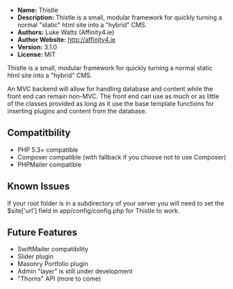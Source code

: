 - **Name:** Thistle
- **Description:** Thistle is a small, modular framework for quickly turning a normal "static" html site into a "hybrid" CMS.
- **Authors:** Luke Watts (Affinity4.ie)
- **Author Website:** http://affinity4.ie
- **Version:** 3.1.0
- **License:** MIT

Thistle is a small, modular framework for quickly turning a normal static html site into a "hybrid" CMS.

An MVC backend will allow for handling database and content while the front end can remain non-MVC. The front end can use as much or as little of the classes provided as long as it use the base template functions for inserting plugins and content from the database.

Compatitbility
--------------
- PHP 5.3+ compatible
- Composer compatible (with fallback if you choose not to use Composer)
- PHPMailer compatible

Known Issues
------------
If your root folder is in a subdirectory of your server you will need to set the $site['url'] field in app/config/config.php for Thistle to work.

Future Features
---------------
- SwiftMailer compatibility
- Slider plugin
- Masonry Portfolio plugin
- Admin "layer" is still under development
- "Thorns" API (more to come)